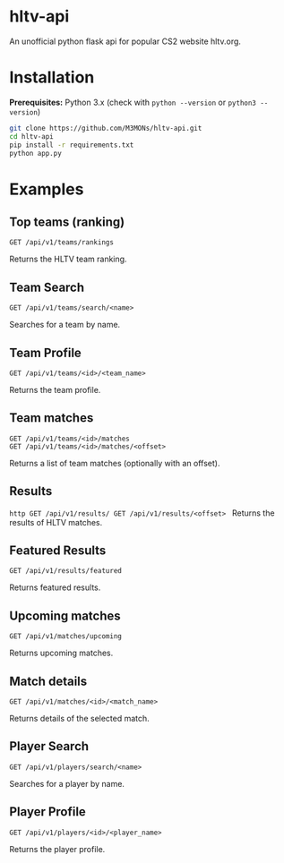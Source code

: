 # hltv-api
An unofficial python flask api for popular CS2 website hltv.org.

# Installation
**Prerequisites:** Python 3.x (check with `python --version` or `python3 --version`)

```bash
git clone https://github.com/M3MONs/hltv-api.git
cd hltv-api
pip install -r requirements.txt
python app.py
```

# Examples

## Top teams (ranking)
```http
GET /api/v1/teams/rankings
```
Returns the HLTV team ranking.

## Team Search
```http
GET /api/v1/teams/search/<name>
```
Searches for a team by name.

## Team Profile
```http
GET /api/v1/teams/<id>/<team_name>
```
Returns the team profile.

## Team matches
```http
GET /api/v1/teams/<id>/matches
GET /api/v1/teams/<id>/matches/<offset>
```
Returns a list of team matches (optionally with an offset).

## Results
``http
GET /api/v1/results/
GET /api/v1/results/<offset>
``
Returns the results of HLTV matches.

## Featured Results
```http
GET /api/v1/results/featured
```
Returns featured results.

## Upcoming matches
```http
GET /api/v1/matches/upcoming
```
Returns upcoming matches.

## Match details
```http
GET /api/v1/matches/<id>/<match_name>
```
Returns details of the selected match.

## Player Search
```http
GET /api/v1/players/search/<name>
```
Searches for a player by name.

## Player Profile
```http
GET /api/v1/players/<id>/<player_name>
```
Returns the player profile.

